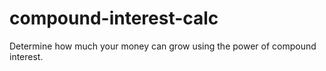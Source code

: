 # compound-interest-calc
Determine how much your money can grow using the power of compound interest.
